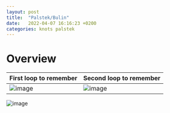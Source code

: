 ```yaml
---
layout: post
title:  "Palstek/Bulin"
date:   2022-04-07 16:16:23 +0200
categories: knots palstek
---
```


# Overview

| First loop to remember | Second loop to remember |
|:--|:--|
| ![image](/blog/assets/images/palstek_loop_1.jpg) | ![image](/blog/assets/images/palstek_loop_2.jpg) |




![image](/blog/assets/images/palstek_complete.jpg)

